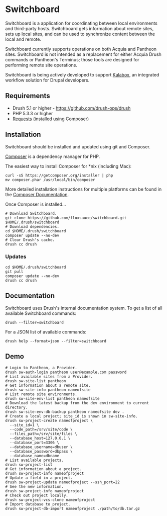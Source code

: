 # Switchboard

Switchboard is a application for coordinating between local environments and
third-party hosts. Switchboard gets information about remote sites, sets up
local sites, and can be used to synchronize content between the local and
remote.

Switchboard currently supports operations on both Acquia and Pantheon sites.
Switchboard is not intended as a replacement for either Acquia Drush commands or
Pantheon's Terminus; those tools are designed for performing remote site
operations.

Switchboard is being actively developed to support
[Kalabox](http://www.kalamuna.com/products/kalabox/), an integrated workflow
solution for Drupal developers.

## Requirements

* Drush 5.1 or higher - https://github.com/drush-ops/drush
* PHP 5.3.3 or higher
* [Requests](https://github.com/rmccue/Requests) (installed using Composer)

## Installation

Switchboard should be installed and updated using git and Composer.

[Composer](http://getcomposer.org) is a dependency manager for PHP.

The easiest way to install Composer for *nix (including Mac):

    curl -sS https://getcomposer.org/installer | php
    mv composer.phar /usr/local/bin/composer

More detailed installation instructions for multiple platforms can be found in
the [Composer Documentation](http://getcomposer.org/doc/00-intro.md).

Once Composer is installed...

    # Download Switchboard.
    git clone https://github.com/fluxsauce/switchboard.git $HOME/.drush/switchboard
    # Download dependencies.
    cd $HOME/.drush/switchboard
    composer update --no-dev
    # Clear Drush's cache.
    drush cc drush

### Updates

    cd $HOME/.drush/switchboard
    git pull
    composer update --no-dev
    drush cc drush

## Documentation

Switchboard uses Drush's internal documentation system. To get a list of all
available Switchboard commands:

    drush --filter=switchboard

For a JSON list of available commands:

    drush help --format=json --filter=switchboard

## Demo

    # Login to Pantheon, a Provider.
    drush sw-auth-login pantheon user@example.com password
    # List available sites from a Provider.
    drush sw-site-list pantheon
    # Get information about a remote site.
    drush sw-site-info pantheon nameofsite
    # List remote site environments.
    drush sw-site-env-list pantheon nameofsite
    # Download the latest backup from the dev environment to current directory.
    drush sw-site-env-db-backup pantheon nameofsite dev .
    # Create a local project; site_id is shown in sw-site-info.
    drush sw-project-create nameofproject \
      --site_id=1 \
      --code_path=/srv/site/code \
      --files_path=/srv/site/files \
      --database_host=127.0.0.1 \
      --database_port=3306 \
      --database_username=dbuser \
      --database_password=dbpass \
      --database_name=dbname
    # List available projects.
    drush sw-project-list
    # Get information about a project.
    drush sw-project-info nameofproject
    # Update a field in a project.
    drush sw-project-update nameofproject --ssh_port=22
    # See the new information.
    drush sw-project-info nameofproject
    # Check out project locally.
    drush sw-project-vcs-clone nameofproject
    # Import database to project.
    drush sw-project-db-import nameofproject ./path/to/db.tar.gz
